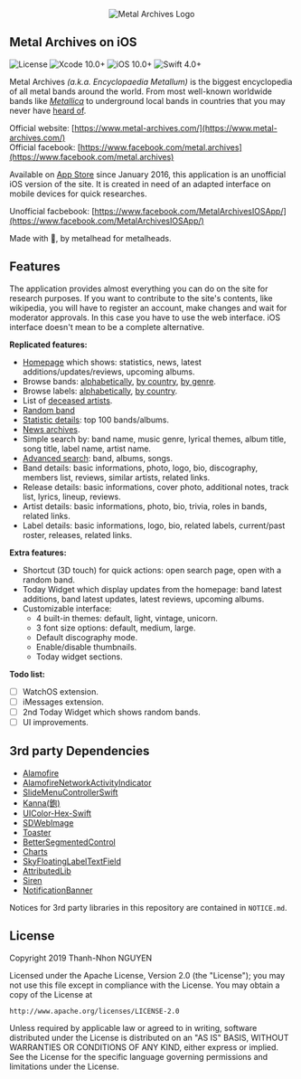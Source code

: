<p align="center">
  <img src="https://raw.githubusercontent.com/ntnhon/Metal-Archives-iOS/master/Metal%20Archives/Metal%20Archives/Assets.xcassets/AppIcon.appiconset/180.png" alt="Metal Archives Logo"/>
</p>

## Metal Archives on iOS
![License](https://img.shields.io/badge/license-Apache%202-blue.svg)
![Xcode 10.0+](https://img.shields.io/badge/Xcode-10.0%2B-blue.svg)
![iOS 10.0+](https://img.shields.io/badge/iOS-10.0%2B-blue.svg)
![Swift 4.0+](https://img.shields.io/badge/Swift-4.0%2B-orange.svg)

Metal Archives *(a.k.a. Encyclopaedia Metallum)* is the biggest encyclopedia of all metal bands around the world. From most well-known worldwide bands like [*Metallica*](https://www.metal-archives.com/bands/Metallica/125) to underground local bands in countries that you may never have [heard of](https://www.metal-archives.com/lists/BZ).

Official website: [https://www.metal-archives.com/](https://www.metal-archives.com/)  
Official facebook: [https://www.facebook.com/metal.archives](https://www.facebook.com/metal.archives)

Available on [App Store](https://itunes.apple.com/us/app/id1074038930) since January 2016, this application is an unofficial iOS version of the site. It is created in need of an adapted interface on mobile devices for quick researches.

Unofficial facbebook: [https://www.facebook.com/MetalArchivesIOSApp/](https://www.facebook.com/MetalArchivesIOSApp/)

Made with 🤘, by metalhead for metalheads.
## Features
The application provides almost everything you can do on the site for research purposes. If you want to contribute to the site's contents, like wikipedia, you will have to register an account, make changes and wait for moderator approvals. In this case you have to use the web interface. iOS interface doesn't mean to be a complete alternative.

**Replicated features:**

 - [Homepage](https://www.metal-archives.com/) which shows: statistics, news, latest additions/updates/reviews, upcoming albums.
 - Browse bands: [alphabetically](https://www.metal-archives.com/browse/letter), [by country](https://www.metal-archives.com/browse/country), [by genre](https://www.metal-archives.com/browse/genre).
 - Browse labels: [alphabetically](https://www.metal-archives.com/label), [by country](https://www.metal-archives.com/label/country).
 - List of [deceased artists](https://www.metal-archives.com/artist/rip).
 - [Random band](https://www.metal-archives.com/band/random)
 - [Statistic details](https://www.metal-archives.com/stats): top 100 bands/albums.
 - [News archives](https://www.metal-archives.com/news).
 - Simple search by: band name, music genre, lyrical themes, album title, song title, label name, artist name.
 - [Advanced search](https://www.metal-archives.com/search/advanced): band, albums, songs.
 - Band details: basic informations, photo, logo, bio, discography, members list, reviews, similar artists, related links.
 - Release details: basic informations, cover photo, additional notes, track list, lyrics, lineup, reviews.
 - Artist details: basic informations, photo, bio, trivia, roles in bands, related links.
 - Label details: basic informations, logo, bio, related labels, current/past roster, releases, related links.
 
 **Extra features:**
 - Shortcut (3D touch) for quick actions: open search page, open with a random band.
 - Today Widget which display updates from the homepage: band latest additions, band latest updates, latest reviews, upcoming albums.
 - Customizable interface:
   - 4 built-in themes: default, light, vintage, unicorn.
   - 3 font size options: default, medium, large.
   - Default discography mode.
   - Enable/disable thumbnails.
   - Today widget sections.

**Todo list:**
- [ ] WatchOS extension.
- [ ] iMessages extension.
- [ ] 2nd Today Widget which shows random bands.
- [ ] UI improvements.

## 3rd party Dependencies
 - [Alamofire](https://github.com/Alamofire/Alamofire)
 - [AlamofireNetworkActivityIndicator](https://github.com/Alamofire/AlamofireNetworkActivityIndicator)
 - [SlideMenuControllerSwift](https://github.com/dekatotoro/SlideMenuControllerSwift)
 - [Kanna(鉋)](https://github.com/tid-kijyun/Kanna)
 - [UIColor-Hex-Swift](https://github.com/yeahdongcn/UIColor-Hex-Swift)
 - [SDWebImage](https://github.com/SDWebImage/SDWebImage)
 - [Toaster](https://github.com/devxoul/Toaster)
 - [BetterSegmentedControl](https://github.com/gmarm/BetterSegmentedControl)
 - [Charts](https://github.com/danielgindi/Charts)
 - [SkyFloatingLabelTextField](https://github.com/Skyscanner/SkyFloatingLabelTextField)
 - [AttributedLib](https://github.com/Nirma/Attributed)
 - [Siren](https://github.com/ArtSabintsev/Siren)
 - [NotificationBanner](https://github.com/Daltron/NotificationBanner)

Notices for 3rd party libraries in this repository are contained in `NOTICE.md`.
## License
Copyright 2019 Thanh-Nhon NGUYEN

Licensed under the Apache License, Version 2.0 (the "License");
you may not use this file except in compliance with the License.
You may obtain a copy of the License at

    http://www.apache.org/licenses/LICENSE-2.0

Unless required by applicable law or agreed to in writing, software
distributed under the License is distributed on an "AS IS" BASIS,
WITHOUT WARRANTIES OR CONDITIONS OF ANY KIND, either express or implied.
See the License for the specific language governing permissions and
limitations under the License.
